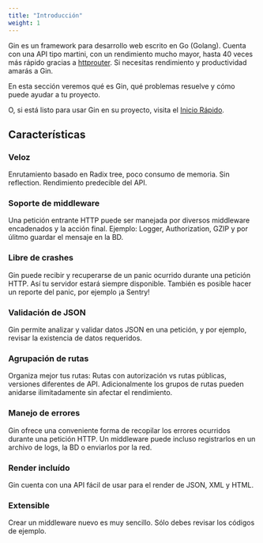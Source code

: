 ```yaml
---
title: "Introducción"
weight: 1
---
```


Gin es un framework para desarrollo web escrito en Go (Golang). Cuenta con una API tipo martini, con un rendimiento mucho mayor, hasta 40 veces más rápido gracias a [httprouter](https://github.com/julienschmidt/httprouter). Si necesitas rendimiento y productividad amarás a Gin.

En esta sección veremos qué es Gin, qué problemas resuelve y cómo puede ayudar a tu proyecto.

O, si está listo para usar Gin en su proyecto, visita el [Inicio Rápido](https://gin-gonic.com/es/docs/quickstart/).

## Características

### Veloz

Enrutamiento basado en Radix tree, poco consumo de memoria. Sin reflection. Rendimiento predecible del API.

### Soporte de middleware

Una petición entrante HTTP puede ser manejada por diversos middleware encadenados y la acción final.
Ejemplo: Logger, Authorization, GZIP y por úlitmo guardar el mensaje en la BD.

### Libre de crashes

Gin puede recibir y recuperarse de un panic ocurrido durante una petición HTTP. Así tu servidor estará siempre disponible. También es posible hacer un reporte del panic, por ejemplo ¡a Sentry!

### Validación de JSON

Gin permite analizar y validar datos JSON en una petición, y por ejemplo, revisar la existencia de datos requeridos.

### Agrupación de rutas

Organiza mejor tus rutas: Rutas con autorización vs rutas públicas, versiones diferentes de API. Adicionalmente los grupos de rutas pueden anidarse ilimitadamente sin afectar el rendimiento.

### Manejo de errores

Gin ofrece una conveniente forma de recopilar los errores ocurridos durante una petición HTTP. Un middleware puede incluso registrarlos en un archivo de logs, la BD o enviarlos por la red.

### Render incluído

Gin cuenta con una API fácil de usar para el render de JSON, XML y HTML.

### Extensible

Crear un middleware nuevo es muy sencillo. Sólo debes revisar los códigos de ejemplo.
